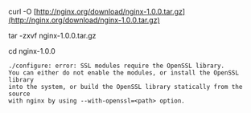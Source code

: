 curl -O [http://nginx.org/download/nginx-1.0.0.tar.gz](http://nginx.org/download/nginx-1.0.0.tar.gz)

tar -zxvf nginx-1.0.0.tar.gz

cd nginx-1.0.0

```
./configure: error: SSL modules require the OpenSSL library.
You can either do not enable the modules, or install the OpenSSL library
into the system, or build the OpenSSL library statically from the source
with nginx by using --with-openssl=<path> option.
```



